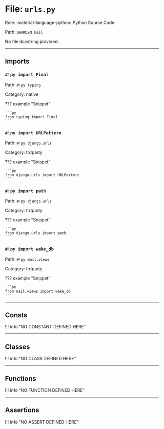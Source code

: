 # File: `urls.py`

Role: :material-language-python: Python Source Code

Path: `SWARDEN.mail`

No file docstring provided.

---

## Imports

### `#!py import Final`

Path: `#!py typing`

Category: native

??? example "Snippet"

    ```py
    from typing import Final
    ```

### `#!py import URLPattern`

Path: `#!py django.urls`

Category: trdparty

??? example "Snippet"

    ```py
    from django.urls import URLPattern
    ```

### `#!py import path`

Path: `#!py django.urls`

Category: trdparty

??? example "Snippet"

    ```py
    from django.urls import path
    ```

### `#!py import wake_db`

Path: `#!py mail.views`

Category: trdparty

??? example "Snippet"

    ```py
    from mail.views import wake_db
    ```



---

## Consts

!!! info "NO CONSTANT DEFINED HERE"

---

## Classes

!!! info "NO CLASS DEFINED HERE"

---

## Functions

!!! info "NO FUNCTION DEFINED HERE"

---

## Assertions

!!! info "NO ASSERT DEFINED HERE"
